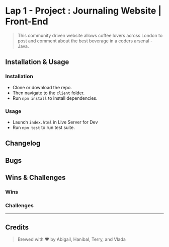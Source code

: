 # Lap 1 - Project : Journaling Website | Front-End

> This community driven website allows coffee lovers across London to post and comment about the best beverage in a coders arsenal - Java.

## Installation & Usage

### Installation

* Clone or download the repo.
* Then navigate to the `client` folder.
* Run `npm install` to install dependencies.

### Usage

* Launch `index.html` in Live Server for Dev
* Run `npm test` to run test suite.

## Changelog


## Bugs


## Wins & Challenges

### Wins

### Challenges

----
## Credits

>Brewed with ❤️ by Abigail, Hanibal, Terry, and Vlada
